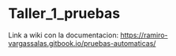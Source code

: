 # Taller_1_pruebas

Link a wiki con la documentacion: https://ramiro-vargassalas.gitbook.io/pruebas-automaticas/
